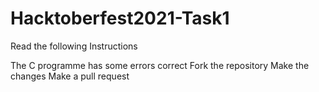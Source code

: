 # Hacktoberfest2021-Task1
Read the following Instructions

The C programme has some errors correct
Fork the repository
Make the changes
Make a pull request
